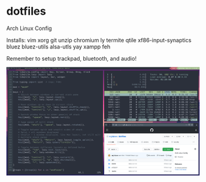 # dotfiles
Arch Linux Config

Installs:
vim xorg git unzip chromium ly termite qtile xf86-input-synaptics bluez bluez-utils alsa-utls yay xampp feh

Remember to setup trackpad, bluetooth, and audio!

![alt text](/screenshot.png?raw=true)
